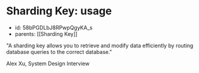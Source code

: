 # Sharding Key: usage
* id: 58bPGDLbJ8RPwpQgyKA_s
* parents: [[Sharding Key]]

"A sharding key allows you to retrieve and modify data efficiently by routing database queries to the correct database."

Alex Xu, System Design Interview